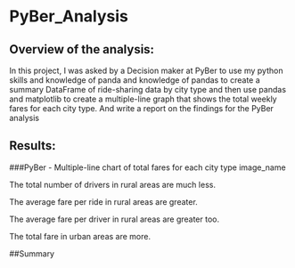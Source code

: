 # PyBer_Analysis


## Overview of the analysis:
In this project, I was asked by a Decision maker at PyBer to use my python skills and knowledge of panda and knowledge of pandas to create a summary DataFrame of ride-sharing data by city type and then use pandas and matplotlib to create a multiple-line graph that shows the total weekly fares for each city type. And write a report on the findings  for the PyBer analysis

## Results:
###PyBer - Multiple-line chart of total fares for each city type image_name

The total number of drivers in rural areas are much less.

The average fare per ride in rural areas are greater.

The average fare per driver in rural areas are greater too.

The total fare in urban areas are more.








##Summary
